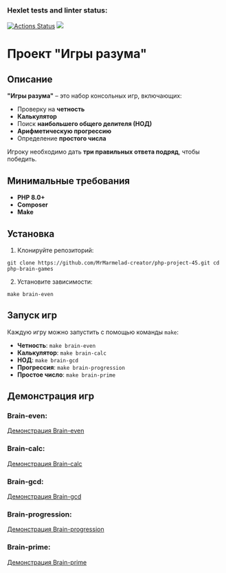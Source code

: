 ### Hexlet tests and linter status:
[![Actions Status](https://github.com/MrMarmelad-creator/php-project-45/actions/workflows/hexlet-check.yml/badge.svg)](https://github.com/MrMarmelad-creator/php-project-45/actions)
<a href="https://codeclimate.com/github/MrMarmelad-creator/php-project-45/maintainability"><img src="https://api.codeclimate.com/v1/badges/8e9df1a964878dd96871/maintainability" /></a>

# Проект "Игры разума"

## Описание

**"Игры разума"** – это набор консольных игр, включающих:

- Проверку на **четность**
- **Калькулятор**
- Поиск **наибольшего общего делителя (НОД)**
- **Арифметическую прогрессию**
- Определение **простого числа**

Игроку необходимо дать **три правильных ответа подряд**, чтобы победить.

## Минимальные требования

- **PHP 8.0+**
- **Composer**
- **Make**

## Установка

1. Клонируйте репозиторий:

`git clone https://github.com/MrMarmelad-creator/php-project-45.git
cd php-brain-games`

2. Установите зависимости:

`make brain-even`

## Запуск игр

Каждую игру можно запустить с помощью команды `make`:

- **Четность**: `make brain-even`
- **Калькулятор**: `make brain-calc`
- **НОД**: `make brain-gcd`
- **Прогрессия**: `make brain-progression`
- **Простое число**: `make brain-prime`

## Демонстрация игр

### Brain-even:
[Демонстрация Brain-even](https://asciinema.org/a/TJ1WOkQOhKPBvNLShfLByTHUJ)

### Brain-calc:
[Демонстрация Brain-calc](https://asciinema.org/a/ltoYASPx0eaBiLBYiCFPpi5Du)

### Brain-gcd:
[Демонстрация Brain-gcd](https://asciinema.org/a/TJZCsd8AonmsriUQaJBgSqdO0)

### Brain-progression:
[Демонстрация Brain-progression](https://asciinema.org/a/SoSxI5SZWoix5cIEm4cBtnDWp)

### Brain-prime:
[Демонстрация Brain-prime](https://asciinema.org/a/P8lWzUShMmgS2RBiURPXxuMda)
